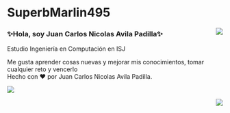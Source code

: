 # SuperbMarlin495

<img align="right" src="https://github-readme-stats.vercel.app/api/top-langs/?username=SuperbMarlin495&langs_count=15&theme=tokyonight">

### ✨Hola, soy Juan Carlos Nicolas Avila Padilla✨
Estudio Ingeniería en Computación en ISJ

Me gusta aprender cosas nuevas y mejorar mis conocimientos, tomar cualquier reto y vencerlo<br>
Hecho con ❤️ por Juan Carlos Nicolas Avila Padilla.<br>

<!-- ### Contacto -->

<div>
  <p align="left">
    <img src="https://github-readme-stats.vercel.app/api?username=SuperbMarlin495&show_icons=true&theme=tokyonight">
  </p>
</div>

<div>
  <p align="center">
      <img align="right" src="https://github-profile-trophy.vercel.app/?username=SuperbMarlin495&theme=tokyonight">
   </p>
</div>

<!--[![My GitHub Stats](https://github-readme-stats.vercel.app/api/?username=SuperbMarlin495&count_private=true&theme=tokyonight&showicons=true)]() !-->

<!--
**SuperbMarlin495/SuperbMarlin495** is a ✨ _special_ ✨ repository because its `README.md` (this file) appears on your GitHub profile.

Here are some ideas to get you started:

- 🔭 I’m currently working on ...
- 🌱 I’m currently learning ...
- 👯 I’m looking to collaborate on ...
- 🤔 I’m looking for help with ...
- 💬 Ask me about ...
- 📫 How to reach me: ...
- 😄 Pronouns: ...
- ⚡ Fun fact: ...
-->